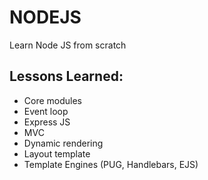 # NODEJS
Learn Node JS from scratch

## Lessons Learned:

- Core modules
- Event loop
- Express JS
- MVC
- Dynamic rendering
- Layout template
- Template Engines (PUG, Handlebars, EJS)
